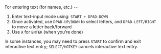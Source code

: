 For entering text (for names, etc.) --

1. Enter text-input mode using: `START + DPAD-DOWN`
2. Once activated, use `DPAD-UP/DOWN` to select letters, and `DPAD-LEFT/RIGHT` to move a letter back/forward
3. Use `A` for `ENTER` (when you're done)

In some instances, you may need to press `START` to confirm and exit interactive text entry; `SELECT/HOTKEY` cancels interactive text entry.
